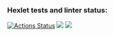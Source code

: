 ### Hexlet tests and linter status:
[![Actions Status](https://github.com/Asterroth/java-project-71/actions/workflows/hexlet-check.yml/badge.svg)](https://github.com/Asterroth/java-project-71/actions)
<a href="https://codeclimate.com/github/Asterroth/java-project-71/test_coverage"><img src="https://api.codeclimate.com/v1/badges/3bd0212b1ac2278d7d85/test_coverage" /></a>
<a href="https://codeclimate.com/github/Asterroth/java-project-71/maintainability"><img src="https://api.codeclimate.com/v1/badges/3bd0212b1ac2278d7d85/maintainability" /></a>
